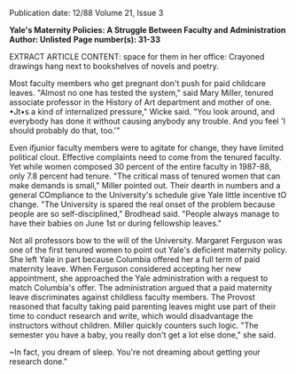 Publication date: 12/88
Volume 21, Issue 3

**Yale's Maternity Policies: A Struggle Between Faculty and Administration**
**Author: Unlisted**
**Page number(s): 31-33**

EXTRACT ARTICLE CONTENT:
space for them in her office: Crayoned 
drawings hang next to bookshelves of 
novels and poetry. 

Most faculty members who get pregnant 
don't push for paid childcare 
leaves. "Almost no one has tested the 
system," said Mary Miller, tenured 
associate professor in the History of 
Art department and mother of one. 
•Jt•s a kind of internalized pressure," 
Wicke said. "You look around, and 
everybody has done it without causing 
anybody any trouble. And you feel 'I 
should probably do that, too.'" 

Even ifjunior faculty members were 
to agitate for change, they have limited 
political clout. Effective complaints 
need to come from the tenured faculty. 
Yet while women composed 30 percent 
of the entire faculty in 1987-88, only 
7.8 percent had tenure. "The critical 
mass of tenured women that can make 
demands is small," Miller pointed out. 
Their dearth in numbers and a general 
COmpliance to the University's schedule 
give Yale little incentive 
tO 
change. "The University is spared the 
real onset of the problem because 
people are 
so self-disciplined," 
Brodhead said. "People always manage 
to have their babies on June 1st or 
during fellowship leaves." 

Not all professors bow to the will of 
the University. Margaret Ferguson 
was one of the first tenured women to 
point out Yale's deficient maternity 
policy. She left Yale in part because 
Columbia offered her a full term of 
paid maternity leave. When Ferguson 
considered accepting her new appointment, she approached the Yale 
administration with a request to match 
Columbia's offer. The administration 
argued that a paid maternity leave 
discriminates against childless faculty 
members. The Provost reasoned that 
faculty taking paid parenting leaves 
might use part of their time to conduct 
research and write, which would disadvantage 
the 
instructors 
without 
children. Miller quickly counters such 
logic. "The semester you have a baby, 
you really don't get a lot else done," she 
said. 

~In fact, you dream of sleep. 
You're not dreaming about getting 
your research done."